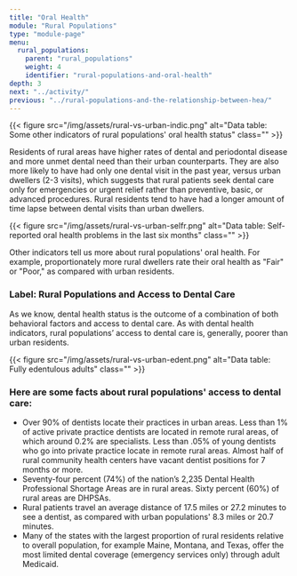 ```yaml
---
title: "Oral Health"
module: "Rural Populations"
type: "module-page"
menu:
  rural_populations:
    parent: "rural_populations"
    weight: 4
    identifier: "rural-populations-and-oral-health"
depth: 3
next: "../activity/"
previous: "../rural-populations-and-the-relationship-between-hea/"
---
```

<div class="pageblock">
<div class="caption">
</div>{{< figure src="/img/assets/rural-vs-urban-indic.png" alt="Data table: Some other indicators of rural populations' oral health status" class="" >}}</div><div class="pageblock"><p>Residents of rural areas have higher rates of dental and periodontal disease and more unmet dental need than their urban counterparts. They are also more likely to have had only one dental visit in the past year, versus urban dwellers (2-3 visits), which suggests that rural patients seek dental care only for emergencies or urgent relief rather than preventive, basic, or advanced procedures. Rural residents tend to have had a longer amount of time lapse between dental visits than urban dwellers.</p>
</div><div class="pageblock">
<div class="caption">
</div>{{< figure src="/img/assets/rural-vs-urban-selfr.png" alt="Data table: Self-reported oral health problems in the last six months" class="" >}}</div><div class="pageblock"><p>Other indicators tell us more about rural populations' oral health. For example, proportionately more rural dwellers rate their oral health as "Fair" or "Poor," as compared with urban residents.</p>
<h3>Label: Rural Populations and Access to Dental Care</h3>
<p>As we know, dental health status is the outcome of a combination of both behavioral factors and access to dental care. As with dental health indicators, rural populations’ access to dental care is, generally, poorer than urban residents.</p>
</div><div class="pageblock">
<div class="caption">
</div>{{< figure src="/img/assets/rural-vs-urban-edent.png" alt="Data table: Fully edentulous adults" class="" >}}</div><h3>Here are some facts about rural populations' access to dental care:</h3><div class="pageblock"><ul>
<li>Over 90% of dentists locate their practices in urban areas. Less than 1% of active private practice dentists are located in remote rural areas, of which around 0.2% are specialists. Less than .05% of young dentists who go into private practice locate in remote rural areas. Almost half of rural community health centers have vacant dentist positions for 7 months or more.</li>
<li>Seventy-four percent (74%) of the nation’s 2,235 Dental Health Professional Shortage Areas are in rural areas. Sixty percent (60%) of rural areas are DHPSAs.</li>
<li>Rural patients travel an average distance of 17.5 miles or 27.2 minutes to see a dentist, as compared with urban  populations' 8.3 miles or 20.7 minutes.</li>
<li>Many of the states with the largest proportion of rural residents relative to overall population, for example Maine, Montana, and Texas, offer the most limited dental coverage (emergency services only) through adult Medicaid. </li>
</ul>
</div>